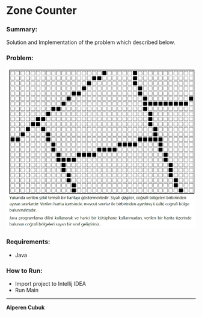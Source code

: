 # Zone Counter

### Summary:

Solution and Implementation of the problem which described below.

### Problem:

![Problem](problem.jpg)

### Requirements:

- Java

### How to Run:

- Import project to Intellij IDEA
- Run Main

---

**Alperen Cubuk**